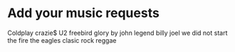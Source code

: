 # Add your music requests

Coldplay
crazie$
U2 
freebird
glory by john legend
billy joel we did not start the fire
the eagles
clasic rock
reggae
